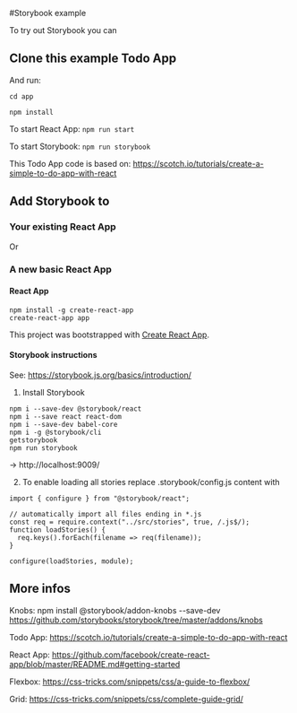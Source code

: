 #Storybook example

To try out Storybook you can

## Clone this example Todo App 

And run:

```
cd app

npm install
```

To start React App: `npm run start`

To start Storybook: `npm run storybook`

This Todo App code is based on: https://scotch.io/tutorials/create-a-simple-to-do-app-with-react

## Add Storybook to

### Your existing React App

Or

### A new basic React App

#### React App

```
npm install -g create-react-app
create-react-app app
```

This project was bootstrapped with [Create React App](https://github.com/facebookincubator/create-react-app).

#### Storybook instructions

See: https://storybook.js.org/basics/introduction/

1. Install Storybook

```
npm i --save-dev @storybook/react
npm i --save react react-dom
npm i --save-dev babel-core
npm i -g @storybook/cli
getstorybook
npm run storybook
```
-> http://localhost:9009/

2. To enable loading all stories replace .storybook/config.js content with

```
import { configure } from "@storybook/react";

// automatically import all files ending in *.js
const req = require.context("../src/stories", true, /.js$/);
function loadStories() {
  req.keys().forEach(filename => req(filename));
}

configure(loadStories, module);
```


## More infos

Knobs:
npm install @storybook/addon-knobs --save-dev
https://github.com/storybooks/storybook/tree/master/addons/knobs

Todo App:
https://scotch.io/tutorials/create-a-simple-to-do-app-with-react

React App:
https://github.com/facebook/create-react-app/blob/master/README.md#getting-started

Flexbox:
https://css-tricks.com/snippets/css/a-guide-to-flexbox/

Grid:
https://css-tricks.com/snippets/css/complete-guide-grid/